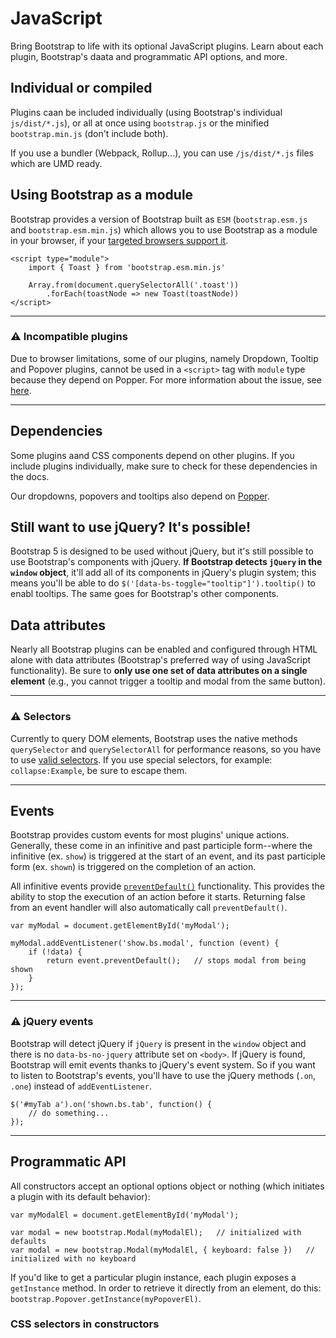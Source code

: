 # JavaScript

Bring Bootstrap to life with its optional JavaScript plugins. Learn about each plugin, Bootstrap's daata and programmatic API options, and more.

## Individual or compiled

Plugins caan be included individually (using Bootstrap's individual `js/dist/*.js`), or all at once using `bootstrap.js` or the minified `bootstrap.min.js` (don't include both).

If you use a bundler (Webpack, Rollup...), you can use `/js/dist/*.js` files which are UMD ready.

## Using Bootstrap as a module

Bootstrap provides a version of Bootstrap built as `ESM` (`bootstrap.esm.js` and `bootstrap.esm.min.js`) which allows you to use Bootstrap as a module in your browser, if your [targeted browsers support it](https://caniuse.com/es6-module).
```
<script type="module">
    import { Toast } from 'bootstrap.esm.min.js'

    Array.from(document.querySelectorAll('.toast'))
        .forEach(toastNode => new Toast(toastNode))
</script>
```

<hr>

### :warning: Incompatible plugins

Due to browser limitations, some of our plugins, namely Dropdown, Tooltip and Popover plugins, cannot be used in a `<script>` tag with `module` type because they depend on Popper. For more information about the issue, see [here](https://v8.dev/features/modules#specifiers).

<hr>

## Dependencies

Some plugins aand CSS components depend on other plugins. If you include plugins individually, make sure to check for these dependencies in the docs.

Our dropdowns, popovers and tooltips also depend on [Popper](https://popper.js.org/).

## Still want to use jQuery? It's possible!

Bootstrap 5 is designed to be used without jQuery, but it's still possible to use Bootstrap's components with jQuery. **If Bootstrap detects `jQuery` in the `window` object**, it'll add all of its components in jQuery's plugin system; this means you'll be able to do `$('[data-bs-toggle="tooltip"]').tooltip()` to enabl tooltips. The same goes for Bootstrap's other components.

## Data attributes

Nearly all Bootstrap plugins can be enabled and configured through HTML alone with data attributes (Bootstrap's preferred way of using JavaScript functionality). Be sure to **only use one set of data attributes on a single element** (e.g., you cannot trigger a tooltip and modal from the same button).

<hr>

### :warning: Selectors

Currently to query DOM elements, Bootstrap uses the native methods `querySelector` and `querySelectorAll` for performance reasons, so you have to use [valid selectors](https://www.w3.org/TR/CSS21/syndata.html#value-def-identifier). If you use special selectors, for example: `collapse:Example`, be sure to escape them.

<hr>

## Events

Bootstrap provides custom events for most plugins' unique actions. Generally, these come in an infinitive and past participle form--where the infinitive (ex. `show`) is triggered at the start of an event, and its past participle form (ex. `shown`) is triggered on the completion of an action.

All infinitive events provide [`preventDefault()`](https://developer.mozilla.org/en-US/docs/Web/API/Event/preventDefault) functionality. This provides the ability to stop the execution of an action before it starts. Returning false from an event handler will also automatically call `preventDefault()`.
```
var myModal = document.getElementById('myModal');

myModal.addEventListener('show.bs.modal', function (event) {
    if (!data) {
        return event.preventDefault();   // stops modal from being shown
    }
});
```

<hr>

### :warning: jQuery events

Bootstrap will detect jQuery if `jQuery` is present in the `window` object and there is no `data-bs-no-jquery` attribute set on `<body>`. If jQuery is found, Bootstrap will emit events thanks to jQuery's event system. So if you want to listen to Bootstrap's events, you'll have to use the jQuery methods (`.on`, `.one`) instead of `addEventListener`.
```
$('#myTab a').on('shown.bs.tab', function() {
    // do something...
});
```

<hr>

## Programmatic API

All constructors accept an optional options object or nothing (which initiates a plugin with its default behavior):
```
var myModalEl = document.getElementById('myModal');

var modal = new bootstrap.Modal(myModalEl);   // initialized with defaults
var modal = new bootstrap.Modal(myModalEl, { keyboard: false })   // initialized with no keyboard
```
If you'd like to get a particular plugin instance, each plugin exposes a `getInstance` method. In order to retrieve it directly from an element, do this: `bootstrap.Popover.getInstance(myPopoverEl)`.

### CSS selectors in constructors


